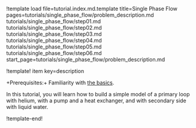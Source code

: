 !template load
  file=tutorial.index.md.template
  title=Single Phase Flow
  pages=tutorials/single_phase_flow/problem_description.md
    tutorials/single_phase_flow/step01.md
    tutorials/single_phase_flow/step02.md
    tutorials/single_phase_flow/step03.md
    tutorials/single_phase_flow/step04.md
    tutorials/single_phase_flow/step05.md
    tutorials/single_phase_flow/step06.md
  start_page=tutorials/single_phase_flow/problem_description.md


!template! item key=description

+Prerequisites:+ Familiarity with [the basics](tutorials/basics/index.md).

In this tutorial, you will learn how to build a simple model of a primary loop with helium, with
a pump and a heat exchanger, and with secondary side with liquid water.

!template-end!
